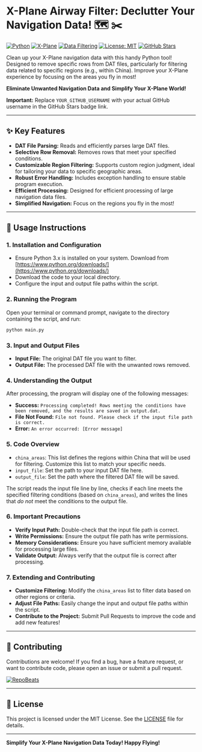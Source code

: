 # X-Plane Airway Filter: Declutter Your Navigation Data! 🗺️ ✂️

[![Python](https://img.shields.io/badge/Python-3.x-blue.svg)](https://www.python.org/) [![X-Plane](https://img.shields.io/badge/X--Plane-Ready-green.svg)](https://www.x-plane.com/) [![Data Filtering](https://img.shields.io/badge/Data-Filtering-yellow.svg)](https://en.wikipedia.org/wiki/Data_cleansing) [![License: MIT](https://img.shields.io/badge/License-MIT-lightgrey.svg)](LICENSE) [![GitHub Stars](https://img.shields.io/github/stars/YOUR_GITHUB_USERNAME/X-Plane-Airway-Filter?style=social)](https://github.com/YOUR_GITHUB_USERNAME/X-Plane-Airway-Filter)

Clean up your X-Plane navigation data with this handy Python tool!  Designed to remove specific rows from DAT files, particularly for filtering data related to specific regions (e.g., within China). Improve your X-Plane experience by focusing on the areas you fly in most!

**Eliminate Unwanted Navigation Data and Simplify Your X-Plane World!**

**Important:** Replace `YOUR_GITHUB_USERNAME` with your actual GitHub username in the GitHub Stars badge link.

---

## ✨ Key Features

*   **DAT File Parsing:** Reads and efficiently parses large DAT files.
*   **Selective Row Removal:** Removes rows that meet your specified conditions.
*   **Customizable Region Filtering:** Supports custom region judgment, ideal for tailoring your data to specific geographic areas.
*   **Robust Error Handling:** Includes exception handling to ensure stable program execution.
*   **Efficient Processing:** Designed for efficient processing of large navigation data files.
*   **Simplified Navigation:** Focus on the regions you fly in the most!

---

## 🚀 Usage Instructions

### 1. Installation and Configuration

*   Ensure Python 3.x is installed on your system. Download from [https://www.python.org/downloads/](https://www.python.org/downloads/)
*   Download the code to your local directory.
*   Configure the input and output file paths within the script.

### 2. Running the Program

Open your terminal or command prompt, navigate to the directory containing the script, and run:

```bash
python main.py
```

### 3. Input and Output Files

*   **Input File:** The original DAT file you want to filter.
*   **Output File:** The processed DAT file with the unwanted rows removed.

### 4. Understanding the Output

After processing, the program will display one of the following messages:

*   **Success:** `Processing completed! Rows meeting the conditions have been removed, and the results are saved in output.dat.`
*   **File Not Found:** `File not found. Please check if the input file path is correct.`
*   **Error:** `An error occurred: [Error message]`

### 5. Code Overview

*   `china_areas`: This list defines the regions within China that will be used for filtering.  Customize this list to match your specific needs.
*   `input_file`:  Set the path to your input DAT file here.
*   `output_file`:  Set the path where the filtered DAT file will be saved.

The script reads the input file line by line, checks if each line meets the specified filtering conditions (based on `china_areas`), and writes the lines that *do not* meet the conditions to the output file.

### 6. Important Precautions

*   **Verify Input Path:** Double-check that the input file path is correct.
*   **Write Permissions:** Ensure the output file path has write permissions.
*   **Memory Considerations:** Ensure you have sufficient memory available for processing large files.
*   **Validate Output:** Always verify that the output file is correct after processing.

### 7. Extending and Contributing

*   **Customize Filtering:** Modify the `china_areas` list to filter data based on other regions or criteria.
*   **Adjust File Paths:** Easily change the input and output file paths within the script.
*   **Contribute to the Project:** Submit Pull Requests to improve the code and add new features!

---

## 🤝 Contributing

Contributions are welcome! If you find a bug, have a feature request, or want to contribute code, please open an issue or submit a pull request.

[![RepoBeats](https://repobeats.axiom.co/api/embed/56889020667fd946242b9730dbc85c6fabbd9516.svg)](https://repobeats.axiom.co/)

---

## 📜 License

This project is licensed under the MIT License. See the [LICENSE](LICENSE) file for details.

---

**Simplify Your X-Plane Navigation Data Today!  Happy Flying!**
